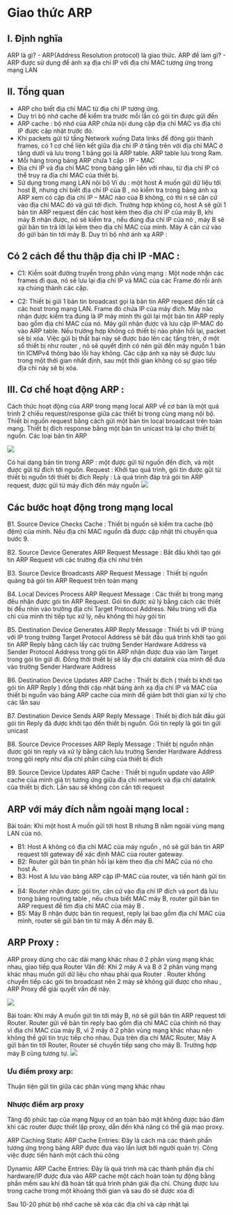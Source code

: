 # Giao thức ARP 

## I. Định nghĩa
ARP là gì? - ARP(Address Resolution protocol) là giao thức.
ARP để làm gì? - ARP được sử dụng để ánh xạ địa chỉ IP với địa chỉ MAC tương ứng trong mạng LAN
## II. Tổng quan
- ARP cho biết địa chỉ MAC từ địa chỉ IP tương ứng.
- Duy trì bộ nhớ cache để kiểm tra trước mỗi lần có gói tin được gửi đến
- ARP cache : bộ nhớ của ARP chứa nội dung cặp địa chỉ MAC vs địa chỉ IP được cập nhật trước đó.
- Khi packets gửi từ tầng Network xuống Data links để đóng gói thành frames, có 1 cơ chế liên kết giữa địa chỉ IP ở tầng trên với địa chỉ MAC ở tầng dưới và lưu trong 1 bảng gọi là ARP table. ARP table lưu trong Ram.
- Mỗi hàng trong bảng ARP chứa 1 cặp : IP - MAC
- Địa chỉ IP và địa chỉ MAC trong bảng gắn liền với nhau, từ địa chỉ IP có thể truy ra địa chỉ MAC của thiết bị.
- Sử dụng trong mạng LAN nội bộ
Ví dụ : một host A muốn gửi dữ liệu tới host B, nhưng chỉ biết địa chỉ IP của B , nó kiểm tra trong bảng ánh xạ ARP xem có cặp địa chỉ IP – MAC nào của B không, có thì n sẽ căn cứ vào địa chỉ MAC đó và gửi tới địch.
Trường hợp không có, host A sẽ gửi 1 bản tin ARP request đến các host kèm theo địa chỉ IP của máy B, khi máy B nhận được, nó sẽ kiểm tra , nếu đúng địa chỉ IP của nó , máy B sẽ gửi bản tin trả lời lại kèm theo địa chỉ MAC của mình. Máy A căn cứ vào đó gửi bản tin tới máy B.
Duy trì bộ nhớ ánh xạ ARP :
## Có 2 cách để thu thập địa chỉ IP -MAC :

- C1: Kiểm soát đường truyền trong phân vùng mạng : Một node nhận các frames đi qua, nó sẽ lưu lại địa chỉ IP và MAC của các Frame đó rồi ánh xạ chúng thành các cặp.

- C2: Thiết bị gửi 1 bản tin broadcast gọi là bản tin ARP request đến tất cả các host trong mạng LAN. Frame đó chứa IP của máy đích. Máy nào nhận được kiểm tra đúng là IP máy mình thì gửi lại một bản tin ARP reply bao gồm địa chỉ MAC của nó. Máy gửi nhận được và lưu cặp IP-MAC đó vào ARP table. Nếu trường hợp không có thiết bị nào phản hồi lại, packet sẽ bị xóa. Việc gửi bị thất bại này sẽ được báo lên các tầng trên, ở một số thiết bị như router , nó sẽ quyết định có nên gửi đến máy nguồn 1 bản tin ICMPv4 thông báo lỗi hay không. Các cặp ánh xạ này sẽ được lưu trong một thời gian nhất định, sau một thời gian không có sự giao tiếp địa chỉ này sẽ bị xóa.

## III. Cơ chế hoạt động ARP :
Cách thức hoạt động của ARP trong mạng local
ARP về cơ bản là một quá trình 2 chiều request/response giữa các thiết bị trong cùng mạng nội bộ. Thiết bị nguồn request bằng cách gửi một bản tin local broadcast trên toàn mạng. Thiết bị đích response bằng một bản tin unicast trả lại cho thiết bị nguồn.
Các loại bản tin ARP

<img src="https://i.imgur.com/3w1cyS2.png">

Có hai dạng bản tin trong ARP : một được gửi từ nguồn đến đích, và một được gửi từ đích tới nguồn.
Request : Khởi tạo quá trình, gói tin được gửi từ thiết bị nguồn tới thiết bị đích
Reply : Là quá trình đáp trả gói tin ARP request, được gửi từ máy đích đến máy nguồn
<img src="https://i.imgur.com/vwI74cj.png">

## Các bước hoạt động trong mạng local

B1. Source Device Checks Cache : Thiết bị nguồn sẽ kiểm tra cache (bộ đệm) của mình. Nếu địa chỉ MAC nguồn đã được cập nhật thì chuyển qua bước 9.

B2. Source Device Generates ARP Request Message : Bắt đầu khởi tạo gói tin ARP Request với các trường địa chỉ như trên

B3. Source Device Broadcasts ARP Request Message : Thiết bị nguồn quảng bá gói tin ARP Request trên toàn mạng

B4. Local Devices Process ARP Request Message : Các thiết bị trong mạng đều nhận được gói tin ARP Request. Gói tin được xử lý bằng cách các thiết bị đều nhìn vào trường địa chỉ Target Protocol Address. Nếu trùng với địa chỉ của mình thì tiếp tục xử lý, nếu không thì hủy gói tin

B5. Destination Device Generates ARP Reply Message : Thiết bị với IP trùng với IP trong trường Target Protocol Address sẽ bắt đầu quá trình khởi tạo gói tin ARP Reply bằng cách lấy các trường Sender Hardware Address và Sender Protocol Address trong gói tin ARP nhận được đưa vào làm Target trong gói tin gửi đi. Đồng thời thiết bị sẽ lấy địa chỉ datalink của mình để đưa vào trường Sender Hardware Address

B6. Destination Device Updates ARP Cache : Thiết bị đích ( thiết bị khởi tạo gói tin ARP Reply ) đồng thời cập nhật bảng ánh xạ địa chỉ IP và MAC của thiết bị nguồn vào bảng ARP cache của mình để giảm bớt thời gian xử lý cho các lần sau

B7. Destination Device Sends ARP Reply Message : Thiết bị đích bắt đầu gửi gói tin Reply đã được khởi tạo đến thiết bị nguồn. Gói tin reply là gói tin gửi unicast

B8. Source Device Processes ARP Reply Message : Thiết bị nguồn nhận được gói tin reply và xử lý bằng cách lưu trường Sender Hardware Address trong gói reply như địa chỉ phần cứng của thiết bị đích

B9. Source Device Updates ARP Cache : Thiết bị nguồn update vào ARP cache của mình giá trị tương ứng giữa địa chỉ network và địa chỉ datalink của thiết bị đích. Lần sau sẽ không còn cần tới request

## ARP với máy đích nằm ngoài mạng local :
Bài toán: Khi một host A muốn gửi tới host B nhưng B nằm ngoài vùng mạng LAN của nó.

- B1: Host A không có địa chỉ MAC của máy nguồn , nó sẽ gửi bản tin ARP request tới gateway để xác định MAC của router gateway.
- B2: Router gửi bản tin phản hồi lại kèm theo địa chỉ MAC của nó cho host A.
- B3: Host A lưu vào bảng ARP cặp IP-MAC của router, và tiến hành gửi tin .
- B4: Router nhận được gói tin, căn cứ vào địa chỉ IP đích và port đã lưu trong bảng routing table , nếu chưa biết MAC máy B, router gửi bản tin ARP request để tìm địa chỉ MAC của máy B .
- B5: Máy B nhận được bản tin request, reply lại bao gồm địa chỉ MAC của mình, router sẽ gửi bản tin từ máy A đến máy B.

## ARP Proxy :
ARP proxy dùng cho các dải mạng khác nhau ở 2 phân vùng mạng khác nhau, giao tiếp qua Router
Vấn đề: Khi 2 máy A và B ở 2 phân vùng mạng khác nhau muốn gửi dữ liệu cho nhau phải qua Router . Router không chuyển tiếp các gói tin broadcast nên 2 máy sẽ không gửi được cho nhau , ARP Proxy để giải quyết vấn đề này.

<img src="https://i.imgur.com/RmnDC0Q.png">

Bài toán: Khi máy A muốn gửi tin tới máy B, nó sẽ gửi bản tin ARP request tới Router. Router gửi về bản tin reply bao gồm địa chỉ MAC của chính nó thay vì địa chỉ MAC của máy B, vì 2 máy ở 2 phân vùng mạng khác nhau nên không thể gửi tin trực tiếp cho nhau.
Dựa trên địa chỉ MAC Router, Máy A gửi bản tin tới Router, Router sẽ chuyển tiếp sang cho máy B. Trường hợp máy B cũng tương tự.
<img src="https://i.imgur.com/PXpGy2e.png">

### Ưu điểm proxy arp:
Thuận tiện gửi tin giữa các phân vùng mạng khác nhau
### Nhược điểm arp proxy

Tăng độ phức tạp của mạng
Nguy cơ an toàn bảo mật không được bảo đảm khi các router được thiết lập proxy, dẫn đến khả năng có thể giả mạo proxy.

ARP Caching
Static ARP Cache Entries: Đây là cách mà các thành phần tương ứng trong bảng ARP được đưa vào lần lượt bởi người quản trị. Công việc được tiến hành một cách thủ công

Dynamic ARP Cache Entries: Đây là quá trình mà các thành phần địa chỉ hardware/IP được đưa vào ARP cache một cách hoàn toàn tự động bằng phần mềm sau khi đã hoàn tất quá trình phân giải địa chỉ. Chúng được lưu trong cache trong một khoảng thời gian và sau đó sẽ được xóa đi

Sau 10-20 phút bộ nhớ cache sẽ xóa các địa chỉ và câp nhật lại
